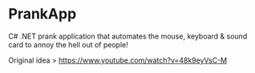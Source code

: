 # PrankApp
C# .NET prank application that automates the mouse, keyboard & sound card to annoy the hell out of people! 

Original idea > https://www.youtube.com/watch?v=48k9eyVsC-M